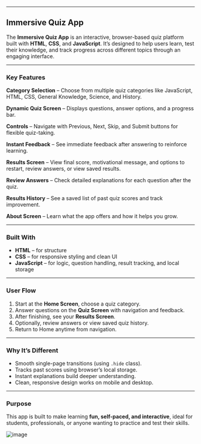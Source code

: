 

---

##  **Immersive Quiz App**

The **Immersive Quiz App** is an interactive, browser-based quiz platform built with **HTML**, **CSS**, and **JavaScript**.
It’s designed to help users learn, test their knowledge, and track progress across different topics through an engaging interface.

---

###  **Key Features**

 **Category Selection** – Choose from multiple quiz categories like JavaScript, HTML, CSS, General Knowledge, Science, and History.
 
 **Dynamic Quiz Screen** – Displays questions, answer options, and a progress bar.
 
 **Controls** – Navigate with Previous, Next, Skip, and Submit buttons for flexible quiz-taking.
 
 **Instant Feedback** – See immediate feedback after answering to reinforce learning.
 
 **Results Screen** – View final score, motivational message, and options to restart, review answers, or view saved results.
 
 **Review Answers** – Check detailed explanations for each question after the quiz.
 
 **Results History** – See a saved list of past quiz scores and track improvement.
 
 **About Screen** – Learn what the app offers and how it helps you grow.

---

###  **Built With**

* **HTML** – for structure
* **CSS** – for responsive styling and clean UI
* **JavaScript** – for logic, question handling, result tracking, and local storage

---

###  **User Flow**

1. Start at the **Home Screen**, choose a quiz category.
2. Answer questions on the **Quiz Screen** with navigation and feedback.
3. After finishing, see your **Results Screen**.
4. Optionally, review answers or view saved quiz history.
5. Return to Home anytime from navigation.

---

###  **Why It’s Different**

* Smooth single-page transitions (using `.hide` class).
* Tracks past scores using browser’s local storage.
* Instant explanations build deeper understanding.
* Clean, responsive design works on mobile and desktop.

---

###  **Purpose**

This app is built to make learning **fun, self-paced, and interactive**, ideal for students, professionals, or anyone wanting to practice and test their skills.

![image](https://github.com/user-attachments/assets/8d2e5387-8ed2-47a4-8300-5440846c2155)

